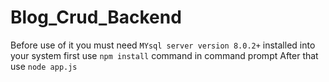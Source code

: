 # Blog_Crud_Backend
Before use of it you must need `MYsql server version 8.0.2+` installed into your system 
first use `npm install` command in command prompt
After that use `node app.js`
